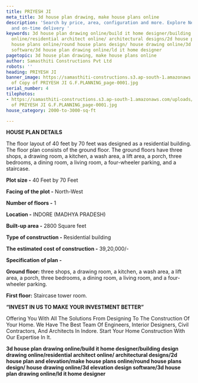 ```yaml
---
title: PRIYESH JI
meta_title: 3d house plan drawing, make house plans online
description: 'Search by price, area, configuration and more. ‎Explore New Projects,  quality
  and on-time delivery '
keywords: 3d house plan drawing online/build it home designer/building design drawing
  online/residential architect online/ architectural designs/2d house plan and elevation/make
  house plans online/round house plans design/ house drawing online/3d elevation design
  software/3d house plan drawing online/ld it home designer
pagetopic: 3d house plan drawing, make house plans online
author: Samasthiti Constructions Pvt Ltd
robots: ''
heading: PRIYESH JI
banner_image: https://samasthiti-constructions.s3.ap-south-1.amazonaws.com/uploads/Copy
  of Copy of PRIYESH JI G.F.PLANNING_page-0001.jpg
serial_number: 4
tilephotos:
- https://samasthiti-constructions.s3.ap-south-1.amazonaws.com/uploads/Copy of Copy
  of PRIYESH JI G.F.PLANNING_page-0001.jpg
house_category: 2000-to-3000-sq-ft

---
```

**HOUSE PLAN DETAILS**

The floor layout of 40 feet by 70 feet was designed as a residential building. The floor plan consists of the ground floor. The ground floors have three shops, a drawing room, a kitchen, a wash area, a lift area, a porch, three bedrooms, a dining room, a living room, a four-wheeler parking, and a staircase.

**Plot size -** 40 Feet by 70 Feet

**Facing of the plot -** North-West

**Number of floors -** 1

**Location -** INDORE (MADHYA PRADESH)

**Built-up area -** 2800 Square feet

**Type of construction -** Residential building

**The estimated cost of construction -** 39,20,000/-

**Specification of plan -**

**Ground floor:** three shops, a drawing room, a kitchen, a wash area, a lift area, a porch, three bedrooms, a dining room, a living room, and a four-wheeler parking.

**First floor:** Staircase tower room.

**“INVEST IN US TO MAKE YOUR INVESTMENT BETTER”**

Offering You With All The Solutions From Designing To The Construction Of Your Home. We Have The Best Team Of Engineers, Interior Designers, Civil Contractors, And Architects In Indore. Start Your Home Construction With Our Expertise In It.

**3d house plan drawing online/build it home designer/building design drawing online/residential architect online/ architectural designs/2d house plan and elevation/make house plans online/round house plans design/ house drawing online/3d elevation design software/3d house plan drawing online/ld it home designer**